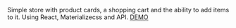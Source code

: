 Simple store with product cards, a shopping cart and the ability to add items to it. Using React, Materializecss and API.
[DEMO](https://JeniaGaidukov.github.io/react-shop-app)
